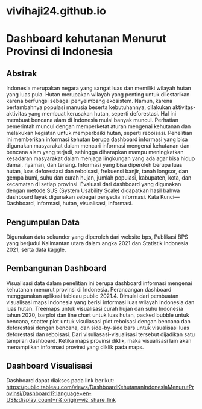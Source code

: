 # vivihaji24.github.io
# Dashboard kehutanan Menurut Provinsi di Indonesia

## Abstrak
Indonesia merupakan negara yang sangat luas dan memiliki wilayah hutan yang luas pula. Hutan merupakan wilayah yang penting untuk dilestarikan karena berfungsi sebagai penyeimbang ekosistem. Namun, karena bertambahnya populasi manusia beserta kebutuhannya, dilakukan aktivitas-aktivitas yang membuat kerusakan hutan, seperti deforestasi. Hal ini membuat bencana alam di Indonesia mulai banyak muncul. Perhatian pemerintah muncul dengan memperketat aturan mengenai kehutanan dan melakukan kegiatan untuk memperbaiki hutan, seperti reboisasi. Penelitian ini memberikan informasi kehutan berupa dashboard informasi yang bisa digunakan masyarakat dalam mencari informasi mengenai kehutanan dan bencana alam yang terjadi, sehingga diharapkan mampu meningkatkan kesadaran masyarakat dalam menjaga lingkungan yang ada agar bisa hidup damai, nyaman,  dan tenang. Informasi yang bisa diperoleh berupa luas hutan, luas deforestasi dan reboisasi, frekuensi banjir, tanah longsor, dan gempa bumi, suhu dan curah hujan, jumlah populasi, kabupaten, kota, dan kecamatan di setiap provinsi. Evaluasi dari dashboard yang digunakan dengan metode SUS (System Usability Scale) didapatkan hasil bahwa dashboard layak digunakan sebagai penyedia informasi. 
Kata Kunci— Dashboard, informasi, hutan, visualisasi, informasi. 

## Pengumpulan Data
Digunakan data sekunder yang diperoleh dari website bps, Publikasi BPS yang berjudul Kalimantan utara dalam angka 2021 dan Statistik Indonesia 2021, serta data kaggle. 

## Pembangunan Dashboard
Visualisasi data dalam penelitian ini berupa dashboard informasi mengenai kehutanan menurut provinsi di Indonesia. Perancangan dashboard menggunakan aplikasi tableau public 2021.4. Dimulai dari pembuatan visualisasi maps Indonesia yang berisi informasi luas wilayah Indonesia dan luas hutan. Treemaps untuk visualisasi curah hujan dan suhu Indonesia tahun 2020, barplot dan line chart untuk luas hutan, packed bubble untuk bencana, scatter plot untuk visuliasasi plot reboisasi dengan bencana dan deforestasi dengan bencana, dan side-by-side bars untuk visualisasi luas deforestasi dan reboisasi. Dari visuliasasi-visualisasi tersebut dijadikan satu tampilan dashboard. Ketika maps provinsi diklik, maka visualisasi lain akan menampilkan informasi provinsi yang diklik pada maps.  

## Dashboard Visualisasi
Dashboard dapat diakses pada link berikut:
https://public.tableau.com/views/DashboardKehutananIndonesiaMenurutProvinsi/Dashboard1?:language=en-US&:display_count=n&:origin=viz_share_link

